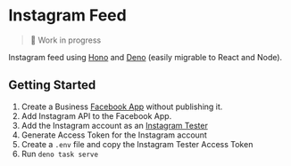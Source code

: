 # Instagram Feed

> 🚧 Work in progress

Instagram feed using [Hono](https://hono.dev) and [Deno](https://deno.com) (easily migrable to React and Node).

## Getting Started

1. Create a Business [Facebook App](https://developers.facebook.com/docs/development/create-an-app/other-app-types/instagram-apis) without publishing it.
2. Add Instagram API to the Facebook App.
3. Add the Instagram account as an [Instagram Tester](https://developers.facebook.com/docs/instagram-basic-display-api/overview#instagram-testers)
4. Generate Access Token for the Instagram account
5. Create a `.env` file and copy the Instagram Tester Access Token
6. Run `deno task serve`
